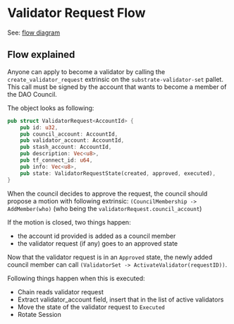 # Validator Request Flow

See: [flow diagram](./validator_request_flow.md)

## Flow explained

Anyone can apply to become a validator by calling the `create_validator_request` extrinsic on the `substrate-validator-set` pallet.
This call must be signed by the account that wants to become a member of the DAO Council.

The object looks as following:

```rust
pub struct ValidatorRequest<AccountId> {
    pub id: u32,
    pub council_account: AccountId,
    pub validator_account: AccountId,
    pub stash_account: AccountId,
    pub description: Vec<u8>,
    pub tf_connect_id: u64,
    pub info: Vec<u8>,
    pub state: ValidatorRequestState(created, approved, executed),
}
```

When the council decides to approve the request, the council should propose a motion with following extrinsic: `(CouncilMembership -> AddMember(who)` (who being the `validatorRequest.council_account`)

If the motion is closed, two things happen:

- the account id provided is added as a council member
- the validator request (if any) goes to an approved state

Now that the validator request is in an `Approved` state, the newly added council member can call `(ValidatorSet -> ActivateValidator(requestID))`.

Following things happen when this is executed:

- Chain reads validator request
- Extract validator_account field, insert that in the list of active validators
- Move the state of the validator request to `Executed`
- Rotate Session
